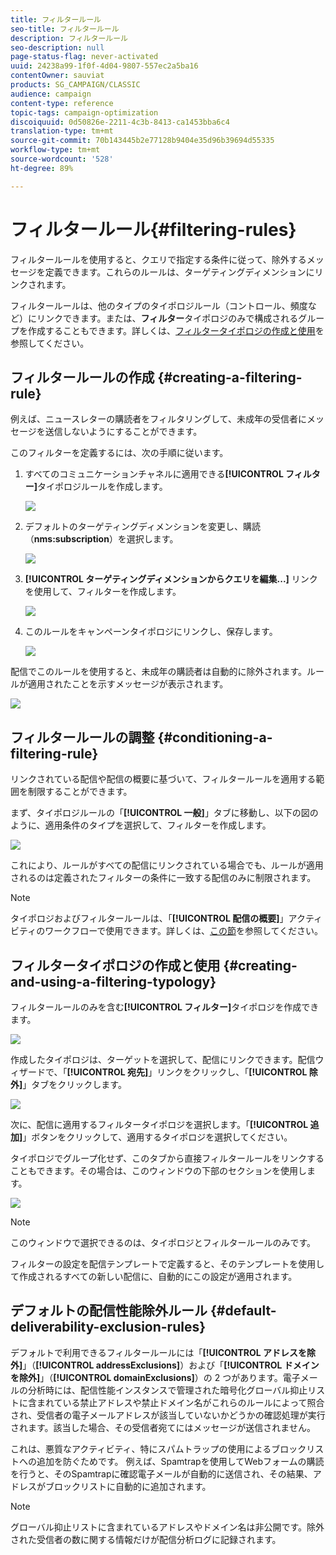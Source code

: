 ```yaml
---
title: フィルタールール
seo-title: フィルタールール
description: フィルタールール
seo-description: null
page-status-flag: never-activated
uuid: 24238a99-1f0f-4d04-9807-557ec2a5ba16
contentOwner: sauviat
products: SG_CAMPAIGN/CLASSIC
audience: campaign
content-type: reference
topic-tags: campaign-optimization
discoiquuid: 0d50826e-2211-4c3b-8413-ca1453bba6c4
translation-type: tm+mt
source-git-commit: 70b143445b2e77128b9404e35d96b39694d55335
workflow-type: tm+mt
source-wordcount: '528'
ht-degree: 89%

---
```



# フィルタールール{#filtering-rules}

フィルタールールを使用すると、クエリで指定する条件に従って、除外するメッセージを定義できます。これらのルールは、ターゲティングディメンションにリンクされます。

フィルタールールは、他のタイプのタイポロジルール（コントロール、頻度など）にリンクできます。または、**フィルター**&#x200B;タイポロジのみで構成されるグループを作成することもできます。詳しくは、[フィルタータイポロジの作成と使用](#creating-and-using-a-filtering-typology)を参照してください。

## フィルタールールの作成 {#creating-a-filtering-rule}

例えば、ニュースレターの購読者をフィルタリングして、未成年の受信者にメッセージを送信しないようにすることができます。

このフィルターを定義するには、次の手順に従います。

1. すべてのコミュニケーションチャネルに適用できる&#x200B;**[!UICONTROL フィルター]**&#x200B;タイポロジルールを作成します。

   ![](assets/campaign_opt_create_filter_01.png)

1. デフォルトのターゲティングディメンションを変更し、購読（**nms:subscription**）を選択します。

   ![](assets/campaign_opt_create_filter_02.png)

1. **[!UICONTROL ターゲティングディメンションからクエリを編集...]** リンクを使用して、フィルターを作成します。

   ![](assets/campaign_opt_create_filter_03.png)

1. このルールをキャンペーンタイポロジにリンクし、保存します。

   ![](assets/campaign_opt_create_filter_04.png)

配信でこのルールを使用すると、未成年の購読者は自動的に除外されます。ルールが適用されたことを示すメッセージが表示されます。

![](assets/campaign_opt_create_filter_05.png)

## フィルタールールの調整 {#conditioning-a-filtering-rule}

リンクされている配信や配信の概要に基づいて、フィルタールールを適用する範囲を制限することができます。

まず、タイポロジルールの「**[!UICONTROL 一般]**」タブに移動し、以下の図のように、適用条件のタイプを選択して、フィルターを作成します。

![](assets/campaign_opt_create_filter_06.png)

これにより、ルールがすべての配信にリンクされている場合でも、ルールが適用されるのは定義されたフィルターの条件に一致する配信のみに制限されます。

>[!NOTE]
>
>タイポロジおよびフィルタールールは、「**[!UICONTROL 配信の概要]**」アクティビティのワークフローで使用できます。詳しくは、[この節](../../workflow/using/delivery-outline.md)を参照してください。

## フィルタータイポロジの作成と使用 {#creating-and-using-a-filtering-typology}

フィルタールールのみを含む&#x200B;**[!UICONTROL フィルター]**&#x200B;タイポロジを作成できます。

![](assets/campaign_opt_create_typo_filtering.png)

作成したタイポロジは、ターゲットを選択して、配信にリンクできます。配信ウィザードで、「**[!UICONTROL 宛先]**」リンクをクリックし、「**[!UICONTROL 除外]**」タブをクリックします。

![](assets/campaign_opt_apply_typo_filtering.png)

次に、配信に適用するフィルタータイポロジを選択します。「**[!UICONTROL 追加]**」ボタンをクリックして、適用するタイポロジを選択してください。

タイポロジでグループ化せず、このタブから直接フィルタールールをリンクすることもできます。その場合は、このウィンドウの下部のセクションを使用します。

![](assets/campaign_opt_select_typo_filtering.png)

>[!NOTE]
>
>このウィンドウで選択できるのは、タイポロジとフィルタールールのみです。
>
>フィルターの設定を配信テンプレートで定義すると、そのテンプレートを使用して作成されるすべての新しい配信に、自動的にこの設定が適用されます。


## デフォルトの配信性能除外ルール {#default-deliverability-exclusion-rules}

デフォルトで利用できるフィルタールールには「**[!UICONTROL アドレスを除外]**」（**[!UICONTROL addressExclusions]**）および「**[!UICONTROL ドメインを除外]**」（**[!UICONTROL domainExclusions]**）の 2 つがあります。電子メールの分析時には、配信性能インスタンスで管理された暗号化グローバル抑止リストに含まれている禁止アドレスや禁止ドメイン名がこれらのルールによって照合され、受信者の電子メールアドレスが該当していないかどうかの確認処理が実行されます。該当した場合、その受信者宛てにはメッセージが送信されません。

これは、悪質なアクティビティ、特にスパムトラップの使用によるブロックリストへの追加を防ぐためです。 例えば、Spamtrapを使用してWebフォームの購読を行うと、そのSpamtrapに確認電子メールが自動的に送信され、その結果、アドレスがブロックリストに自動的に追加されます。

>[!NOTE]
>
>グローバル抑止リストに含まれているアドレスやドメイン名は非公開です。除外された受信者の数に関する情報だけが配信分析ログに記録されます。

